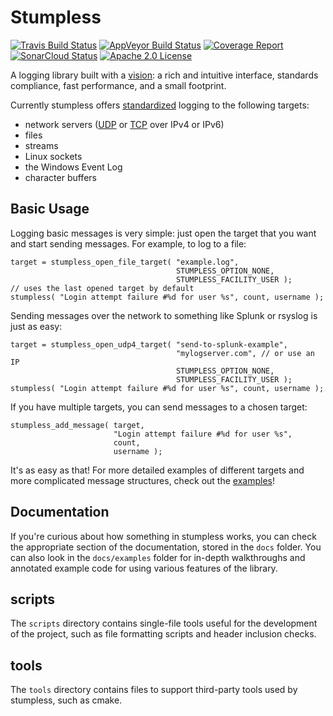 # Stumpless

[![Travis Build Status](https://travis-ci.org/goatshriek/stumpless.svg?branch=master)](https://travis-ci.org/goatshriek/stumpless)
[![AppVeyor Build Status](https://ci.appveyor.com/api/projects/status/uwied5cn5jujl4d2/branch/master?svg=true)](https://ci.appveyor.com/project/goatshriek/stumpless)
[![Coverage Report](https://codecov.io/gh/goatshriek/stumpless/branch/master/graph/badge.svg)](https://codecov.io/gh/goatshriek/stumpless)
[![SonarCloud Status](https://sonarcloud.io/api/project_badges/measure?project=stumpless&metric=alert_status)](https://sonarcloud.io/dashboard?id=stumpless)
[![Apache 2.0 License](https://img.shields.io/badge/license-Apache%202.0-blue.svg)](https://opensource.org/licenses/Apache-2.0)

A logging library built with a [vision](docs/vision.md): a rich and intuitive
interface, standards compliance, fast performance, and a small footprint.

Currently stumpless offers [standardized](https://tools.ietf.org/html/rfc5424)
logging to the following targets:
 * network servers ([UDP](https://tools.ietf.org/html/rfc5426) or
   [TCP](https://tools.ietf.org/html/rfc6587) over IPv4 or IPv6)
 * files
 * streams
 * Linux sockets
 * the Windows Event Log
 * character buffers

## Basic Usage
Logging basic messages is very simple: just open the target that you want and
start sending messages. For example, to log to a file:

    target = stumpless_open_file_target( "example.log",
                                         STUMPLESS_OPTION_NONE,
                                         STUMPLESS_FACILITY_USER );
    // uses the last opened target by default
    stumpless( "Login attempt failure #%d for user %s", count, username );

Sending messages over the network to something like Splunk or rsyslog is just
as easy:

    target = stumpless_open_udp4_target( "send-to-splunk-example",
                                         "mylogserver.com", // or use an IP
                                         STUMPLESS_OPTION_NONE,
                                         STUMPLESS_FACILITY_USER );
    stumpless( "Login attempt failure #%d for user %s", count, username );

If you have multiple targets, you can send messages to a chosen target:

    stumpless_add_message( target,
                           "Login attempt failure #%d for user %s",
                           count,
                           username );

It's as easy as that! For more detailed examples of different targets and more
complicated message structures, check out the [examples](docs/examples)!

## Documentation
If you're curious about how something in stumpless works, you can check the
appropriate section of the documentation, stored in the `docs` folder. You can
also look in the `docs/examples` folder for in-depth walkthroughs and annotated
example code for using various features of the library.

## scripts
The `scripts` directory contains single-file tools useful for the development
of the project, such as file formatting scripts and header inclusion checks.

## tools
The `tools` directory contains files to support third-party tools used by
stumpless, such as cmake.
